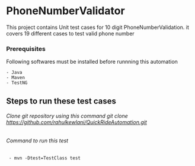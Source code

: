 # PhoneNumberValidator

This project contains Unit test cases for 10 digit PhoneNumberValidation. it covers 19 different cases to test valid phone number

### Prerequisites

Following softwares must be installed before runnning this automation

```
- Java
- Maven
- TestNG 
```

## Steps to run these test cases
###### Clone git repository using this command git clone https://github.com/rahulkewlani/QuickRideAutomation.git
###### Command to run this test

 ```
  - mvn -Dtest=TestClass test
```


